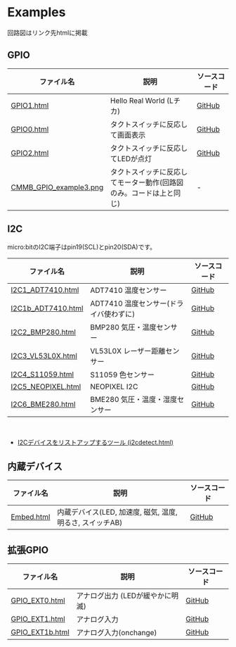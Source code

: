 # Examples 
回路図はリンク先htmlに掲載

## GPIO

|ファイル名  |説明  |ソースコード|
|---|---|---|
| <a href="GPIO1.html" target="_blank">GPIO1.html</a> | Hello Real World (Lチカ) | [GitHub](https://github.com/chirimen-oh/chirimen-micro-bit/blob/master/examples/GPIO1.html) |
| <a href="GPIO0.html" target="_blank">GPIO0.html</a> | タクトスイッチに反応して画面表示| [GitHub](https://github.com/chirimen-oh/chirimen-micro-bit/blob/master/examples/GPIO0.htm) |
| <a href="GPIO2.html" target="_blank">GPIO2.html</a> | タクトスイッチに反応してLEDが点灯 | [GitHub](https://github.com/chirimen-oh/chirimen-micro-bit/blob/master/examples/GPIO2.html) |
| [CMMB_GPIO_example3.png](../imgs/CMMB_GPIO_example3.png) | タクトスイッチに反応してモーター動作(回路図のみ。コードは上と同じ) |- |

## I2C
micro:bitのI2C端子はpin19(SCL)とpin20(SDA)です。

|ファイル名  |説明  |ソースコード|
|---|---|---|
| <a href="I2C1_ADT7410.html" target="_blank">I2C1_ADT7410.html</a> | ADT7410 温度センサー | [GitHub](https://github.com/chirimen-oh/chirimen-micro-bit/blob/master/examples/I2C1_ADT7410.html) |
| <a href="I2C1b_ADT7410.html" target="_blank">I2C1b_ADT7410.html</a> | ADT7410 温度センサー(ドライバ使わずに) | [GitHub](https://github.com/chirimen-oh/chirimen-micro-bit/blob/master/examples/I2C1b_ADT7410.html) |
| <a href="I2C2_BMP280.html" target="_blank">I2C2_BMP280.html</a> | BMP280 気圧・温度センサー | [GitHub](https://github.com/chirimen-oh/chirimen-micro-bit/blob/master/examples/I2C2_BMP280.html) |
| <a href="I2C3_VL53L0X.html" target="_blank">I2C3_VL53L0X.html</a> | VL53L0X レーザー距離センサー | [GitHub](https://github.com/chirimen-oh/chirimen-micro-bit/blob/master/examples/I2C3_VL53L0X.html) |
| <a href="I2C4_S11059.html" target="_blank">I2C4_S11059.html</a> |  S11059 色センサー | [GitHub](https://github.com/chirimen-oh/chirimen-micro-bit/blob/master/examples/I2C4_S11059.html) |
| <a href="I2C5_NEOPIXEL.html" target="_blank">I2C5_NEOPIXEL.html</a> |  NEOPIXEL I2C  | [GitHub](https://github.com/chirimen-oh/chirimen-micro-bit/blob/master/examples/I2C5_NEOPIXEL.html) |
| <a href="I2C6_BME280.html" target="_blank">I2C6_BME280.html</a> |  BME280 気圧・温度・湿度センサー  | [GitHub](https://github.com/chirimen-oh/chirimen-micro-bit/blob/master/examples/I2C6_BME280.html) |

<br>

- <a href="i2cdetect.html" target="_blank">I2Cデバイスをリストアップするツール (i2cdetect.html)</a>


## 内蔵デバイス

|ファイル名  |説明  |ソースコード|
|---|---|---|
| <a href="Embed.html" target="_blank">Embed.html</a> |  内蔵デバイス(LED, 加速度, 磁気, 温度, 明るさ, スイッチAB) | [GitHub](https://github.com/chirimen-oh/chirimen-micro-bit/blob/master/examples/Embed.html) |

## 拡張GPIO

|ファイル名  |説明  |ソースコード|
|---|---|---|
| <a href="GPIO_EXT0.html" target="_blank">GPIO_EXT0.html</a> |  アナログ出力 (LEDが緩やかに明滅) | [GitHub](https://github.com/chirimen-oh/chirimen-micro-bit/blob/master/examples/GPIO_EXT0.html) |
| <a href="GPIO_EXT1.html" target="_blank">GPIO_EXT1.html</a> |  アナログ入力 | [GitHub](https://github.com/chirimen-oh/chirimen-micro-bit/blob/master/examples/GPIO_EXT1.html) |
| <a href="GPIO_EXT1b.html" target="_blank">GPIO_EXT1b.html</a> |  アナログ入力(onchange) | [GitHub](https://github.com/chirimen-oh/chirimen-micro-bit/blob/master/examples/GPIO_EXT1b.html) |
